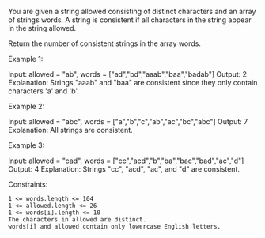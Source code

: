 You are given a string allowed consisting of distinct characters and an array of strings words. A string is consistent if all characters in the string appear in the string allowed.

Return the number of consistent strings in the array words.

Example 1:

Input: allowed = "ab", words = ["ad","bd","aaab","baa","badab"]
Output: 2
Explanation: Strings "aaab" and "baa" are consistent since they only contain characters 'a' and 'b'.

Example 2:

Input: allowed = "abc", words = ["a","b","c","ab","ac","bc","abc"]
Output: 7
Explanation: All strings are consistent.

Example 3:

Input: allowed = "cad", words = ["cc","acd","b","ba","bac","bad","ac","d"]
Output: 4
Explanation: Strings "cc", "acd", "ac", and "d" are consistent.

Constraints:

    1 <= words.length <= 104
    1 <= allowed.length <= 26
    1 <= words[i].length <= 10
    The characters in allowed are distinct.
    words[i] and allowed contain only lowercase English letters.
